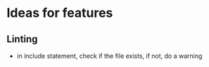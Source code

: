 # Ideas for features


## Linting

- in include statement, check if the file exists, if not, do a warning 